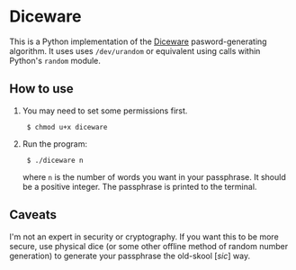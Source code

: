 Diceware
========

This is a Python implementation of the [Diceware](http://world.std.com/~reinhold/diceware.html) pasword-generating algorithm. It uses uses `/dev/urandom` or
equivalent using calls within Python's `random` module.

How to use
----------

1. You may need to set some permissions first.

        $ chmod u+x diceware

2. Run the program:

        $ ./diceware n

    where `n` is the number of words you want in your passphrase. It
should be a positive integer. The passphrase is printed to the terminal.

Caveats
-------

I'm not an expert in security or cryptography. If you want this to be more secure, use physical dice (or some other offline method of random number generation) to generate your passphrase the old-skool [_sic_] way.
